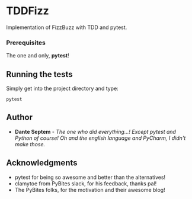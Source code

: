 # TDDFizz

Implementation of FizzBuzz with TDD and pytest.

### Prerequisites

The one and only, **pytest**!

## Running the tests

Simply get into the project directory and type:

```
pytest
```

## Author

* **Dante Septem** - *The one who did everything...! Except pytest and Python of course! Oh and the english language and PyCharm, I didn't make those.*

## Acknowledgments

* pytest for being so awesome and better than the alternatives!
* clamytoe from PyBites slack, for his feedback, thanks pal!
* The PyBites folks, for the motivation and their awesome blog! 